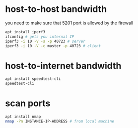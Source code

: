 # host-to-host bandwidth

you need to make sure that 5201 port is allowed by the firewall

```bash
apt install iperf3
ifconfig # gets you internal IP
iperf3 -i 10 -V -s -p 40723 # server
iperf3 -i 10 -V -c master -p 40723 # client
```

# host-to-internet bandwidth
```bash
apt install speedtest-cli
speedtest-cli
```

# scan ports

```bash
apt install nmap
nmap -Pn INSTANCE-IP-ADDRESS # from local machine
```
